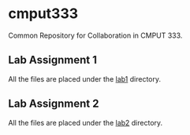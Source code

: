 # cmput333
Common Repository for Collaboration in CMPUT 333.

## Lab Assignment 1
All the files are placed under the [lab1](./lab1/) directory.

## Lab Assignment 2
All the files are placed under the [lab2](./lab2/) directory.
